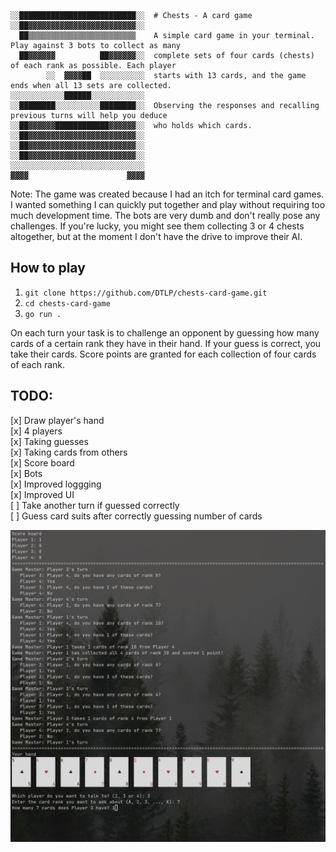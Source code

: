 ```
░░██████████████████████████░░  # Chests - A card game
░░██▓▓▓▓▓▓▓▓▓▓▓▓▓▓▓▓▓▓▓▓▓▓▓▓░░
  ██▒▒▒▒▒▒▒▒▒▒▒▒▒▒▒▒▒▒▒▒▒▒▒▒    A simple card game in your terminal. Play against 3 bots to collect as many
  ██▓▓▓▓▓▓          ██▓▓▓▓▓▓░░  complete sets of four cards (chests) of each rank as possible. Each player
        ░░  ▓▓▓▓██  ░░░░░░░░░░  starts with 13 cards, and the game ends when all 13 sets are collected.
░░░░░░░░░░░░██████░░░░░░░░░░░░
░░████████░░░░░░░░░░████████░░  Observing the responses and recalling previous turns will help you deduce
░░██▓▓▓▓▓▓████████████▓▓▓▓▓▓░░  who holds which cards.
░░██▓▓▓▓▓▓▓▓▓▓▓▓▓▓▓▓▓▓▓▓▓▓▓▓░░
░░██▓▓▓▓▓▓▓▓▓▓▓▓▓▓▓▓▓▓▓▓▓▓▓▓░░
░░██▓▓▓▓▓▓▓▓▓▓▓▓▓▓▓▓▓▓▓▓▓▓▓▓░░
░░░░░░░░░░░░░░░░░░░░░░░░░░░░░░
▓▓▓▓                      ▓▓▓▓
```

Note: The game was created because I had an itch for terminal card games. I
wanted something I can quickly put together and play without requiring too much
development time.
The bots are very dumb and don't really pose any challenges. If you're lucky,
you might see them collecting 3 or 4 chests altogether, but at the moment I
don't have the drive to improve their AI.

## How to play
1. `git clone https://github.com/DTLP/chests-card-game.git`
2. `cd chests-card-game`
3. `go run .`

On each turn your task is to challenge an opponent by guessing how many cards of
a certain rank they have in their hand. If your guess is correct, you take their
cards. Score points are granted for each collection of four cards of each rank.

## TODO:
[x] Draw player's hand  
[x] 4 players  
[x] Taking guesses  
[x] Taking cards from others  
[x] Score board  
[x] Bots  
[x] Improved loggging  
[x] Improved UI  
[ ] Take another turn if guessed correctly  
[ ] Guess card suits after correctly guessing number of cards

<img src="./screenshot.png"/>
